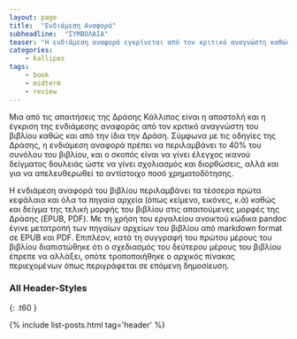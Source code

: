 ```yaml
---
layout: page
title:  "Ενδιάμεση Αναφορά"
subheadline:  "ΣΥΜΒΟΛΑΙΑ"
teaser: "Η ενδιάμεση αναφορά εγκρίνεται από τον κριτικό αναγνώστη καθώς και από τη Δράση Κάλλιπος"
categories:
    - kallipos
tags:
    - book
    - midterm
    - review
---
```


Μια από τις απαιτήσεις της Δράσης Κάλλιπος είναι η αποστολή και η έγκριση της ενδιάμεσης αναφοράς από τον κριτικό αναγνώστη του βιβλίου καθώς και από την ίδια την Δράση. Σύμφωνα με τις οδηγίες της Δράσης, η ενδιάμεση αναφορά πρέπει να περιλαμβάνει το 40% του συνόλου του βιβλίου, και ο σκοπός είναι να γίνει έλεγχος ικανού δείγματος δουλειάς ώστε να γίνει σχολιασμός και διορθώσεις, αλλά και για να απελευθερωθεί το αντίστοιχο ποσό χρηματοδότησης. 

Η ενδιάμεση αναφορά του βιβλίου περιλαμβάνει τα τέσσερα πρώτα κεφάλαια και όλα τα πηγαία αρχεία (όπως κείμενο, εικόνες, κ.ά) καθώς και δείγμα της τελική μορφής του βιβλίου στις απαιτούμενες μορφές της Δράσης (EPUB, PDF). Με τη χρήση του εργαλείου ανοικτού κώδικα pandoc έγινε μετατροπή των πηγαίων αρχείων του βιβλίου από markdown format σε EPUB και PDF. Επιπλέον, κατά τη συγγραφή του πρώτου μέρους του βιβλίου διαπιστώθηκε ότι ο σχεδιασμός του δεύτερου μέρους του βιβλίου έπρεπε να αλλάξει, οπότε τροποποιήθηκε ο αρχικός πίνακας περιεχομένων όπως περιγράφεται σε επόμενη δημοσίευση.

### All Header-Styles
{: .t60 }

{% include list-posts.html tag='header' %}
